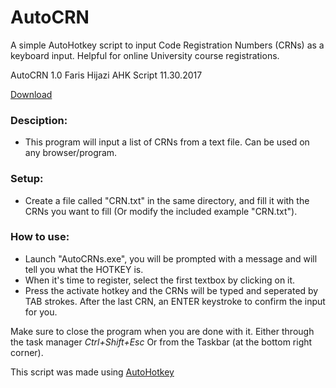# AutoCRN
A simple AutoHotkey script to input Code Registration Numbers (CRNs) as a keyboard input.
Helpful for online University course registrations.

AutoCRN 1.0
Faris Hijazi AHK Script 11.30.2017

[Download](https://github.com/buzamahmooza/AutoCRN/archive/master.zip)

### Desciption:
* This program will input a list of CRNs from a text file.
	Can be used on any browser/program.


### Setup:
* Create a file called "CRN.txt" in the same directory, and fill it with the CRNs you want to fill
  (Or modify the included example "CRN.txt").

### How to use:
* Launch "AutoCRNs.exe", you will be prompted with a message and will tell you what the HOTKEY is.
* When it's time to register, select the first textbox by clicking on it.
* Press the activate hotkey and the CRNs will be typed and seperated by TAB strokes.
  After the last CRN, an ENTER keystroke to confirm the input for you.

	
Make sure to close the program when you are done with it.
Either through the task manager _Ctrl+Shift+Esc_
Or from the Taskbar (at the bottom right corner).


This script was made using [AutoHotkey](https://autohotkey.com/)
